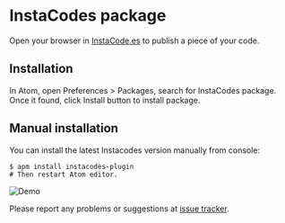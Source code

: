 # InstaCodes package

Open your browser in [InstaCode.es](http://instacod.es) to publish a piece of your code.

## Installation

In Atom, open Preferences > Packages, search for InstaCodes package. Once it found, click Install button to install package.

## Manual installation

You can install the latest Instacodes version manually from console:

    $ apm install instacodes-plugin
    # Then restart Atom editor.

![Demo](http://cl.ly/image/1H0u042U3X3M/instacodes.gif)

Please report any problems or suggestions at [issue tracker](https://github.com/arandilopez/instacod.es-plugin/issues/new).
